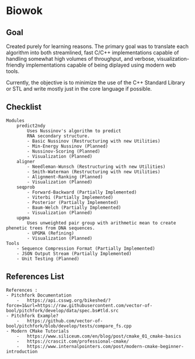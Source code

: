 # Biowok

## Goal
Created purely for learning reasons. The primary goal was to translate each algorithm into both streamlined, fast C/C++ implementations capable of handling somewhat high volumes of throughput, and verbose, visualization-friendly implementations capable of being diplayed using modern web tools. 

Currently, the objective is to minimize the use of the C++ Standard Library or STL and write mostly just in the core language if possible.

## Checklist
    Modules
        predict2ndy 
            Uses Nussinov's algorithm to predict
            RNA secondary structure.
            - Basic Nussinov (Restructuring with new Utilities)
            - Min-Energy Nussinov (Planned)
            - Nussinov-Scoring (Planned)
            - Visualization (Planned)
        aligner
            - Needleman-Wunsch (Restructuring with new Utilities)
            - Smith-Waterman (Restructuring with new Utilities)
            - Alignment-Ranking (Planned)
            - Visualization (Planned)
        seqprob
            - Forward-Backward (Partially Implemented)
            - Viterbi (Partially Implemented)
            - Posterior (Partially Implemented)
            - Baum-Welch (Partially Implemented)
            - Visualization (Planned)
        upgma
            Uses unweighted pair group with arithmetic mean to create phenetic trees from DNA sequences. 
            - UPGMA (Refining)
            - Visualization (Planned)
    Tools
        - Sequence Compression Format (Partially Implemented)
        - JSON Output Stream (Partially Implemented)
        - Unit Testing (Planned)
        
## References List
    References :
    - Pitchfork Documentation  
        -   https://api.csswg.org/bikeshed/?force=1&url=https://raw.githubusercontent.com/vector-of-bool/pitchfork/develop/data/spec.bs#tld.src
    - Pitchfork Example?       
        -   https://github.com/vector-of-bool/pitchfork/blob/develop/tests/compare_fs.cpp
    - Modern CMake Tutorials   
        -   https://www.siliceum.com/en/blog/post/cmake_01_cmake-basics
        -   https://crascit.com/professional-cmake/
        -   https://www.internalpointers.com/post/modern-cmake-beginner-introduction
